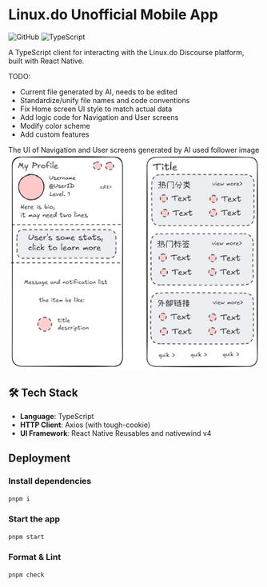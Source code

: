 # **L**inux.do **U**nofficial **M**obile **A**pp

![GitHub](https://img.shields.io/github/license/yuhanawa/luma)
![TypeScript](https://img.shields.io/badge/TypeScript-4.9%2B-blue)

A TypeScript client for interacting with the Linux.do Discourse platform, built with React Native.

TODO:

- Current file generated by AI, needs to be edited
- Standardize/unify file names and code conventions
- Fix Home screen UI style to match actual data
- Add logic code for Navigation and User screens
- Modify color scheme
- Add custom features

The UI of Navigation and User screens generated by AI used follower image
![design](./docs/Untitled-2025-01-09-0257.png)

<!--
## ✨ Features

-  -->

## 🛠 Tech Stack

- **Language**: TypeScript
- **HTTP Client**: Axios (with tough-cookie)
- **UI Framework**: React Native Reusables and nativewind v4

## Deployment

### Install dependencies

```bash
pnpm i
```

### Start the app

```bash
pnpm start
```

### Format & Lint

```bash
pnpm check
```

<!-- ## 🧩 Code Structure

```
luma/
├── components/
│   └── ui/           # Reusable React components
├── lib/
│   ├── api/          # Generated API client
│   └── gen/          # TypeScript API schemas
└── docs/             # Documentation
``` -->
